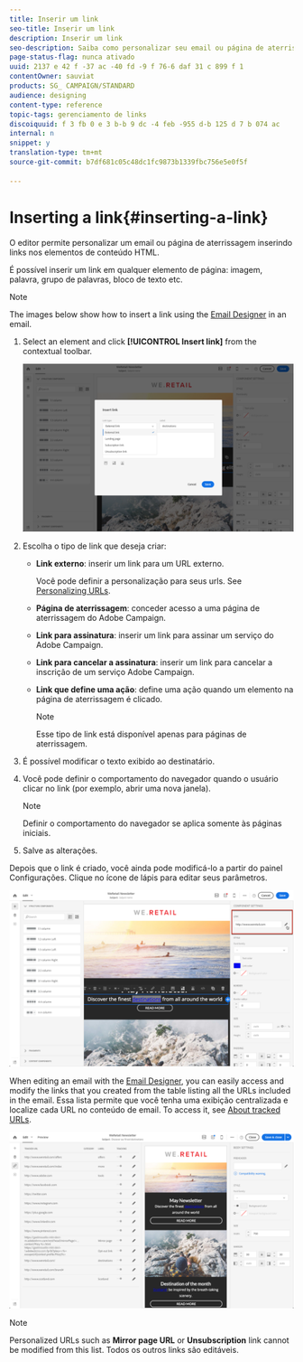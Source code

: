 ```yaml
---
title: Inserir um link
seo-title: Inserir um link
description: Inserir um link
seo-description: Saiba como personalizar seu email ou página de aterrissagem inserindo links nos elementos de conteúdo HTML.
page-status-flag: nunca ativado
uuid: 2137 e 42 f -37 ac -40 fd -9 f 76-6 daf 31 c 899 f 1
contentOwner: sauviat
products: SG_ CAMPAIGN/STANDARD
audience: designing
content-type: reference
topic-tags: gerenciamento de links
discoiquuid: f 3 fb 0 e 3 b-b 9 dc -4 feb -955 d-b 125 d 7 b 074 ac
internal: n
snippet: y
translation-type: tm+mt
source-git-commit: b7df681c05c48dc1fc9873b1339fbc756e5e0f5f

---
```



# Inserting a link{#inserting-a-link}

O editor permite personalizar um email ou página de aterrissagem inserindo links nos elementos de conteúdo HTML.

É possível inserir um link em qualquer elemento de página: imagem, palavra, grupo de palavras, bloco de texto etc.

>[!NOTE]
>
>The images below show how to insert a link using the [Email Designer](../../designing/using/about-email-content-design.md#about-the-email-designer) in an email.

1. Select an element and click **[!UICONTROL Insert link]** from the contextual toolbar.

   ![](assets/des_insert_link.png)

1. Escolha o tipo de link que deseja criar:

   * **Link externo**: inserir um link para um URL externo.

      Você pode definir a personalização para seus urls. See [Personalizing URLs](../../designing/using/personalizing-urls.md).

   * **Página de aterrissagem**: conceder acesso a uma página de aterrissagem do Adobe Campaign.
   * **Link para assinatura**: inserir um link para assinar um serviço do Adobe Campaign.
   * **Link para cancelar a assinatura**: inserir um link para cancelar a inscrição de um serviço Adobe Campaign.
   * **Link que define uma ação**: define uma ação quando um elemento na página de aterrissagem é clicado.

      >[!NOTE]
      >
      >Esse tipo de link está disponível apenas para páginas de aterrissagem.

1. É possível modificar o texto exibido ao destinatário.
1. Você pode definir o comportamento do navegador quando o usuário clicar no link (por exemplo, abrir uma nova janela).

   >[!NOTE]
   >
   >Definir o comportamento do navegador se aplica somente às páginas iniciais.

1. Salve as alterações.

Depois que o link é criado, você ainda pode modificá-lo a partir do painel Configurações. Clique no ícone de lápis para editar seus parâmetros.

![](assets/des_link_edit.png)

When editing an email with the [Email Designer](../../designing/using/about-email-content-design.md#about-the-email-designer), you can easily access and modify the links that you created from the table listing all the URLs included in the email. Essa lista permite que você tenha uma exibição centralizada e localize cada URL no conteúdo de email. To access it, see [About tracked URLs](../../designing/using/about-tracked-urls.md).

![](assets/des_link_list.png)

>[!NOTE]
>
>Personalized URLs such as **Mirror page URL** or **Unsubscription** link cannot be modified from this list. Todos os outros links são editáveis.

